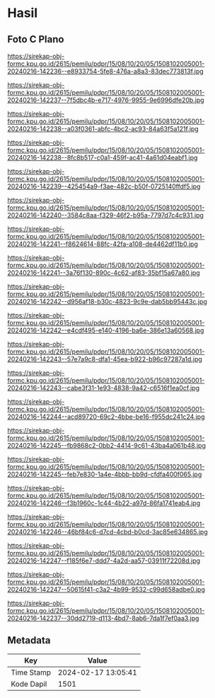 # Hasil

## Foto C Plano

https://sirekap-obj-formc.kpu.go.id/2615/pemilu/pdpr/15/08/10/20/05/1508102005001-20240216-142236--e8933754-5fe8-476a-a8a3-83dec773813f.jpg

https://sirekap-obj-formc.kpu.go.id/2615/pemilu/pdpr/15/08/10/20/05/1508102005001-20240216-142237--7f5dbc4b-e717-4976-9955-9e6996dfe20b.jpg

https://sirekap-obj-formc.kpu.go.id/2615/pemilu/pdpr/15/08/10/20/05/1508102005001-20240216-142238--a03f0361-abfc-4bc2-ac93-84a63f5a121f.jpg

https://sirekap-obj-formc.kpu.go.id/2615/pemilu/pdpr/15/08/10/20/05/1508102005001-20240216-142238--8fc8b517-c0a1-459f-ac41-4a61d04eabf1.jpg

https://sirekap-obj-formc.kpu.go.id/2615/pemilu/pdpr/15/08/10/20/05/1508102005001-20240216-142239--425454a9-f3ae-482c-b50f-0725140ffdf5.jpg

https://sirekap-obj-formc.kpu.go.id/2615/pemilu/pdpr/15/08/10/20/05/1508102005001-20240216-142240--3584c8aa-f329-46f2-b95a-7797d7c4c931.jpg

https://sirekap-obj-formc.kpu.go.id/2615/pemilu/pdpr/15/08/10/20/05/1508102005001-20240216-142241--f8624614-88fc-42fa-a108-de4462df11b0.jpg

https://sirekap-obj-formc.kpu.go.id/2615/pemilu/pdpr/15/08/10/20/05/1508102005001-20240216-142241--3a76f130-890c-4c62-af83-35bf15a67a80.jpg

https://sirekap-obj-formc.kpu.go.id/2615/pemilu/pdpr/15/08/10/20/05/1508102005001-20240216-142242--d956af18-b30c-4823-9c9e-dab5bb95443c.jpg

https://sirekap-obj-formc.kpu.go.id/2615/pemilu/pdpr/15/08/10/20/05/1508102005001-20240216-142242--e4cdf495-e140-4196-ba6e-386e13a60568.jpg

https://sirekap-obj-formc.kpu.go.id/2615/pemilu/pdpr/15/08/10/20/05/1508102005001-20240216-142243--57e7a9c8-dfa1-45ea-b922-b96c97287a1d.jpg

https://sirekap-obj-formc.kpu.go.id/2615/pemilu/pdpr/15/08/10/20/05/1508102005001-20240216-142243--cabe3f31-1e93-4838-9a42-c6516f1ea0cf.jpg

https://sirekap-obj-formc.kpu.go.id/2615/pemilu/pdpr/15/08/10/20/05/1508102005001-20240216-142244--acd89720-69c2-4bbe-be16-f955dc241c24.jpg

https://sirekap-obj-formc.kpu.go.id/2615/pemilu/pdpr/15/08/10/20/05/1508102005001-20240216-142245--fb9868c2-0bb2-4414-9c61-43ba4a061b48.jpg

https://sirekap-obj-formc.kpu.go.id/2615/pemilu/pdpr/15/08/10/20/05/1508102005001-20240216-142245--feb7e830-1a4e-4bbb-bb9d-cfdfa400f065.jpg

https://sirekap-obj-formc.kpu.go.id/2615/pemilu/pdpr/15/08/10/20/05/1508102005001-20240216-142246--f3b1960c-1c44-4b22-a97d-86fa1741eab4.jpg

https://sirekap-obj-formc.kpu.go.id/2615/pemilu/pdpr/15/08/10/20/05/1508102005001-20240216-142246--46bf84c6-d7cd-4cbd-b0cd-3ac85e634865.jpg

https://sirekap-obj-formc.kpu.go.id/2615/pemilu/pdpr/15/08/10/20/05/1508102005001-20240216-142247--f185f6e7-ddd7-4a2d-aa57-03911f72208d.jpg

https://sirekap-obj-formc.kpu.go.id/2615/pemilu/pdpr/15/08/10/20/05/1508102005001-20240216-142247--50615f41-c3a2-4b99-9532-c99d658adbe0.jpg

https://sirekap-obj-formc.kpu.go.id/2615/pemilu/pdpr/15/08/10/20/05/1508102005001-20240216-142237--30dd2719-d113-4bd7-8ab6-7da1f7ef0aa3.jpg


## Metadata

| Key        | Value               |
| ---------- | ------------------- |
| Time Stamp | 2024-02-17 13:05:41 |
| Kode Dapil | 1501                |



